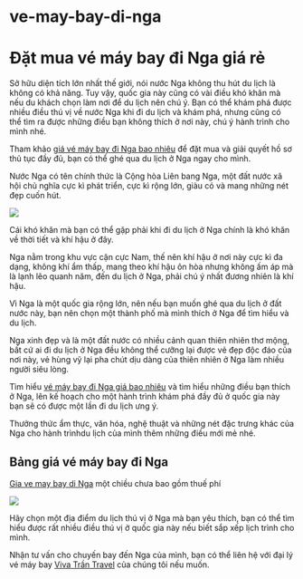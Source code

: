 # ve-may-bay-di-nga
<h1>Đặt mua vé máy bay đi Nga giá rẻ</h1>

Sở hữu diện tích lớn nhất thế giới, nói nước Nga không thu hút du lịch là không có khả năng. Tuy vậy, quốc gia này cũng có vài điều khó khăn mà nếu du khách chọn làm nơi để du lịch nên chú ý. Bạn có thể khám phá được nhiều điều thú vị về nước Nga khi đi du lịch và khám phá, nhưng cũng có thể tìm ra được những điều bạn không thích ở nơi này, chú ý hành trình cho mình nhé.

Tham khảo <a href = "http://vivatrantravel.vn/ve-may-bay-di-nga.html">giá vé máy bay đi Nga bao nhiêu</a> để đặt mua và giải quyết hồ sơ thủ tục đầy đủ, bạn có thể ghé qua du lịch ở Nga ngay cho mình.

Nước Nga có tên chính thức là Cộng hòa Liên bang Nga, một đất nước xã hội chủ nghĩa cực kì phát triển, cực kì rộng lớn, giàu có và mang những nét đẹp cuốn hút.

<img src="https://vemaybaysingaporeairlines.com/wp-content/uploads/2016/04/ve-may-bay-di-nga.jpg" />

Cái khó khăn mà bạn có thể gặp phải khi đi du lịch ở Nga chính là khó khăn về thời tiết và khí hậu ở đây.

Nga nằm trong khu vực cận cực Nam, thế nên khí hậu ở nơi này cực kì đa dạng, không khí ẩm thấp, mang theo khí hậu ôn hòa nhưng không ấm áp mà là lạnh lẽo quanh năm, đến du lịch ở Nga, phải chú ý nhất đương nhiên là khí hậu.

Vì Nga là một quốc gia rộng lớn, nên nếu bạn muốn ghé qua du lịch ở đất nước này, bạn nên chọn một thành phố mà mình thích ở Nga để tìm hiểu và du lịch.

Nga xinh đẹp và là một đất nước có nhiều cảnh quan thiên nhiên thơ mộng, bất cứ ai đi du lịch ở Nga đều không thể cưỡng lại được vẻ đẹp độc đáo của nơi này, vẻ hùng vỹ lại pha chút dịu dàng của thiên nhiên ở Nga làm nhiều người siêu lòng.

Tìm hiểu <a href = "https://vivatrantravel.com/ve-quoc-te/ve-may-bay-di-nga.html">vé máy bay đi Nga giá bao nhiêu</a> và tìm hiểu những điều bạn thích ở Nga, lên kế hoạch cho một hành trình khám phá đầy đủ ở quốc gia này bạn sẽ có được một lần đi du lịch ưng ý.

Thưởng thức ẩm thực, văn hóa, nghệ thuật và những nét đặc trưng khác của Nga cho hành trìnhdu lịch của mình thêm những điều mới mẻ nhé.

<h2>Bảng giá vé máy bay đi Nga</h2>

<a href = "https://visaxuatnhapcanh.vn/ve-may-bay-di-nga.html">Gia ve may bay di Nga</a> một chiều chưa bao gồm thuế phí

<img src = "https://vemaybaysingaporeairlines.com/wp-content/uploads/2016/04/bang-gia-ve-di-nga.png" />

Hãy chọn một địa điểm du lịch thú vị ở Nga mà bạn yêu thích, bạn có thể tìm hiểu được rất nhiều điều thú vị ở quốc gia này nếu biết sắp xếp lịch trình cho mình.

Nhận tư vấn cho chuyến bay đến Nga của mình, bạn có thể liên hệ với đại lý vé máy bay <a href = "http://vivatrantravel.vn/">Viva Trần Travel</a> của chúng tôi nếu muốn.
